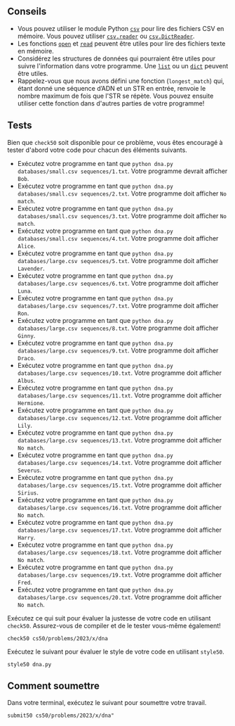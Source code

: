 Conseils
--------

*   Vous pouvez utiliser le module Python [`csv`](https://docs.python.org/3/library/csv.html) pour lire des fichiers CSV en mémoire. Vous pouvez utiliser [`csv.reader`](https://docs.python.org/3/library/csv.html#csv.reader) ou [`csv.DictReader`](https://docs.python.org/3/library/csv.html#csv.DictReader).
*   Les fonctions [`open`](https://docs.python.org/3.3/tutorial/inputoutput.html#reading-and-writing-files) et [`read`](https://docs.python.org/3.3/tutorial/inputoutput.html#methods-of-file-objects) peuvent être utiles pour lire des fichiers texte en mémoire.
*   Considérez les structures de données qui pourraient être utiles pour suivre l'information dans votre programme. Une [`list`](https://docs.python.org/3/tutorial/introduction.html#lists) ou un [`dict`](https://docs.python.org/3/tutorial/datastructures.html#dictionaries) peuvent être utiles.
*   Rappelez-vous que nous avons défini une fonction (`longest_match`) qui, étant donné une séquence d’ADN et un STR en entrée, renvoie le nombre maximum de fois que l'STR se répète. Vous pouvez ensuite utiliser cette fonction dans d'autres parties de votre programme!

Tests
-----

Bien que `check50` soit disponible pour ce problème, vous êtes encouragé à tester d'abord votre code pour chacun des éléments suivants.

*   Exécutez votre programme en tant que `python dna.py databases/small.csv sequences/1.txt`. Votre programme devrait afficher `Bob`.
*   Exécutez votre programme en tant que `python dna.py databases/small.csv sequences/2.txt`. Votre programme doit afficher `No match`.
*   Exécutez votre programme en tant que `python dna.py databases/small.csv sequences/3.txt`. Votre programme doit afficher  `No match`.
*   Exécutez votre programme en tant que `python dna.py databases/small.csv sequences/4.txt`. Votre programme doit afficher `Alice`.
*   Exécutez votre programme en tant que `python dna.py databases/large.csv sequences/5.txt`. Votre programme doit afficher `Lavender`.
*   Exécutez votre programme en tant que `python dna.py databases/large.csv sequences/6.txt`. Votre programme doit afficher `Luna`.
*   Exécutez votre programme en tant que `python dna.py databases/large.csv sequences/7.txt`. Votre programme doit afficher `Ron`.
*   Exécutez votre programme en tant que `python dna.py databases/large.csv sequences/8.txt`. Votre programme doit afficher `Ginny`.
*   Exécutez votre programme en tant que `python dna.py databases/large.csv sequences/9.txt`. Votre programme doit afficher `Draco`.
*   Exécutez votre programme en tant que `python dna.py databases/large.csv sequences/10.txt`. Votre programme doit afficher `Albus`.
*   Exécutez votre programme en tant que `python dna.py databases/large.csv sequences/11.txt`. Votre programme doit afficher `Hermione`.
*   Exécutez votre programme en tant que `python dna.py databases/large.csv sequences/12.txt`. Votre programme doit afficher `Lily`.
*   Exécutez votre programme en tant que `python dna.py databases/large.csv sequences/13.txt`. Votre programme doit afficher `No match`.
*   Exécutez votre programme en tant que `python dna.py databases/large.csv sequences/14.txt`. Votre programme doit afficher `Severus`.
*   Exécutez votre programme en tant que `python dna.py databases/large.csv sequences/15.txt`. Votre programme doit afficher `Sirius`.
*   Exécutez votre programme en tant que `python dna.py databases/large.csv sequences/16.txt`. Votre programme doit afficher `No match`.
*   Exécutez votre programme en tant que `python dna.py databases/large.csv sequences/17.txt`. Votre programme doit afficher `Harry`.
*   Exécutez votre programme en tant que `python dna.py databases/large.csv sequences/18.txt`. Votre programme doit afficher `No match`.
*   Exécutez votre programme en tant que `python dna.py databases/large.csv sequences/19.txt`. Votre programme doit afficher `Fred`.
*   Exécutez votre programme en tant que `python dna.py databases/large.csv sequences/20.txt`. Votre programme doit afficher `No match`.

Exécutez ce qui suit pour évaluer la justesse de votre code en utilisant `check50`. Assurez-vous de compiler et de le tester vous-même également!

    check50 cs50/problems/2023/x/dna
    
Exécutez le suivant pour évaluer le style de votre code en utilisant `style50`.

    style50 dna.py
    

Comment soumettre
-----------------

Dans votre terminal, exécutez le suivant pour soumettre votre travail.

    submit50 cs50/problems/2023/x/dna"